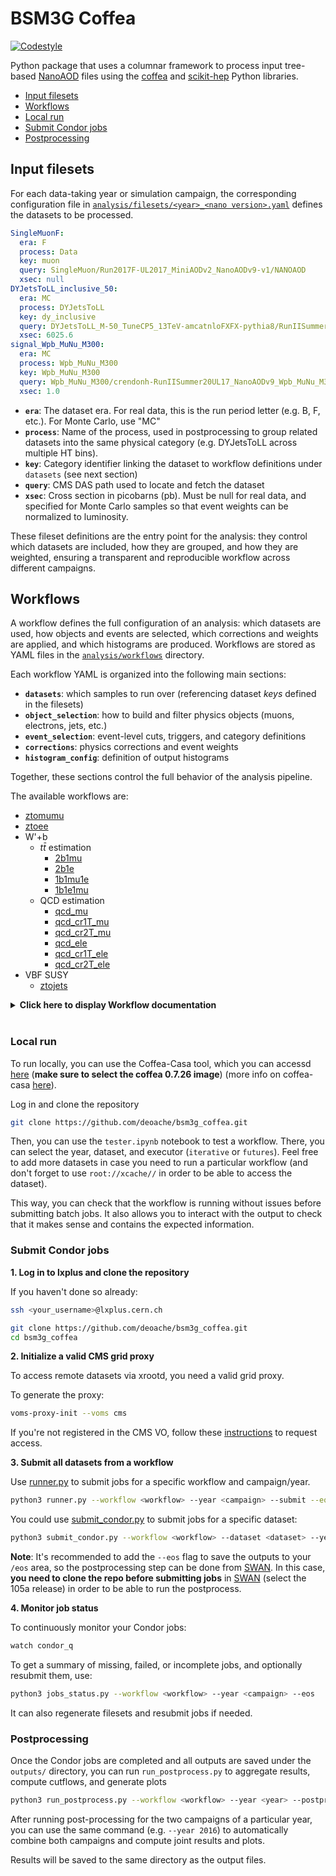 # BSM3G Coffea

[![Codestyle](https://img.shields.io/badge/code%20style-black-000000.svg)](https://github.com/psf/black)


Python package that uses a columnar framework to process input tree-based [NanoAOD](https://twiki.cern.ch/twiki/bin/view/CMSPublic/WorkBookNanoAOD) files using the [coffea](https://coffeateam.github.io/coffea/) and [scikit-hep](https://scikit-hep.org) Python libraries.

- [Input filesets](#Input-filesets)
- [Workflows](#Workflows)
- [Local run](#Local-run)
- [Submit Condor jobs](#Submit-Condor-jobs)
- [Postprocessing](#Postprocessing)


## Input filesets
 

For each data-taking year or simulation campaign, the corresponding configuration file in 
[`analysis/filesets/<year>_<nano version>.yaml`](https://github.com/deoache/bsm3g_coffea/tree/main/analysis/filesets) 
defines the datasets to be processed.

```yaml
SingleMuonF:
  era: F
  process: Data
  key: muon
  query: SingleMuon/Run2017F-UL2017_MiniAODv2_NanoAODv9-v1/NANOAOD
  xsec: null
DYJetsToLL_inclusive_50:
  era: MC
  process: DYJetsToLL
  key: dy_inclusive
  query: DYJetsToLL_M-50_TuneCP5_13TeV-amcatnloFXFX-pythia8/RunIISummer20UL17NanoAODv9-106X_mc2017_realistic_v9-v2/NANOAODSIM
  xsec: 6025.6
signal_Wpb_MuNu_M300:
  era: MC
  process: Wpb_MuNu_M300
  key: Wpb_MuNu_M300
  query: Wpb_MuNu_M300/crendonh-RunIISummer20UL17_NanoAODv9_Wpb_MuNu_M300-00000000000000000000000000000000/USER
  xsec: 1.0
```

- **`era`**: The dataset era. For real data, this is the run period letter (e.g. B, F, etc.). For Monte Carlo, use "MC"
- **`process`**: Name of the process, used in postprocessing to group related datasets into the same physical category (e.g. DYJetsToLL across multiple HT bins).
- **`key`**: Category identifier linking the dataset to workflow definitions under `datasets` (see next section)
- **`query`**: CMS DAS path used to locate and fetch the dataset
- **`xsec`**: Cross section in picobarns (pb). Must be null for real data, and specified for Monte Carlo samples so that event weights can be normalized to luminosity.

These fileset definitions are the entry point for the analysis: they control which datasets are included, how they are grouped, and how they are weighted, ensuring a transparent and reproducible workflow across different campaigns.

## Workflows

A workflow defines the full configuration of an analysis: which datasets are used, how objects and events are selected, which corrections and weights are applied, and which histograms are produced. Workflows are stored as YAML files in the [`analysis/workflows`](https://github.com/deoache/bsm3g_coffea/tree/main/analysis/workflows) directory.

Each workflow YAML is organized into the following main sections:

- **`datasets`**: which samples to run over (referencing dataset *keys* defined in the filesets)
- **`object_selection`**: how to build and filter physics objects (muons, electrons, jets, etc.)
- **`event_selection`**: event-level cuts, triggers, and category definitions
- **`corrections`**: physics corrections and event weights  
- **`histogram_config`**: definition of output histograms

Together, these sections control the full behavior of the analysis pipeline.

The available workflows are:

* [ztomumu](https://github.com/deoache/bsm3g_coffea/blob/main/analysis/workflows/ztomumu.yaml)
* [ztoee](https://github.com/deoache/bsm3g_coffea/blob/main/analysis/workflows/ztoee.yaml)
* W'+b
    * $t\bar{t}$ estimation
        * [2b1mu](https://github.com/deoache/bsm3g_coffea/blob/main/analysis/workflows/2b1mu.yaml)
        * [2b1e](https://github.com/deoache/bsm3g_coffea/blob/main/analysis/workflows/2b1e.yaml)
        * [1b1mu1e](https://github.com/deoache/bsm3g_coffea/blob/main/analysis/workflows/1b1mu1e.yaml)
        * [1b1e1mu](https://github.com/deoache/bsm3g_coffea/blob/main/analysis/workflows/1b1e1mu.yaml)
    * QCD estimation
        * [qcd_mu](https://github.com/deoache/bsm3g_coffea/blob/main/analysis/workflows/qcd_mu.yaml)
        * [qcd_cr1T_mu](https://github.com/deoache/bsm3g_coffea/blob/main/analysis/workflows/qcd_cr1T_mu.yaml)
        * [qcd_cr2T_mu](https://github.com/deoache/bsm3g_coffea/blob/main/analysis/workflows/qcd_cr2T_mu.yaml)
        * [qcd_ele](https://github.com/deoache/bsm3g_coffea/blob/main/analysis/workflows/qcd_ele.yaml)
        * [qcd_cr1T_ele](https://github.com/deoache/bsm3g_coffea/blob/main/analysis/workflows/qcd_cr1T_ele.yaml)
        * [qcd_cr2T_ele](https://github.com/deoache/bsm3g_coffea/blob/main/analysis/workflows/qcd_cr2T_ele.yaml)
* VBF SUSY
    * [ztojets](https://github.com/deoache/bsm3g_coffea/blob/main/analysis/workflows/ztojets.yaml)


<details>
  <summary><b>Click here to display Workflow documentation</b></summary>
    
#### `datasets`

This section specifies which datasets will be processed by the workflow. Instead of repeating full dataset definitions, it simply lists the **keys** defined in the fileset YAML files.  

```yaml
datasets:
  data:               # Keys of real data samples
    - electron
  mc:                 # Keys of background samples
    - dy_inclusive
    - singletop
    - tt
    - wjets_ht
    - diboson
  signal:             # Keys of signal samples
    - Wpb_MuNu_M300
    - Wpb_MuNu_M400
    - Wpb_MuNu_M600
```
- Each entry corresponds to the `key` field defined in the fileset configuration
- The job submission script `runner.py` reads this list to determine which samples to run for the workflow


#### `object_selection`

This section defines how physics objects (muons, electrons, jets, dileptons, etc.) are selected within the workflow.  
Each object is built starting from a **NanoAOD collection** or from a **custom selection function**, and then filtered with a set of cuts.

```yaml
object_selection:
  muons:
    field: events.Muon
    cuts:
      - events.Muon.pt > 10
      - np.abs(events.Muon.eta) < 2.4
      - working_points.muon_iso(events, 'tight')
      - working_points.muon_id(events, 'tight')
  electrons:
    field: events.Electron
    cuts:
      - events.Electron.pt > 10
      - np.abs(events.Electron.eta) < 2.5
      - working_points.electron_id(events, 'wp80iso')
      - delta_r_higher(events.Electron, objects['muons'], 0.4)
  dimuons:
    field: select_dimuons
    cuts:
      - objects['dimuons'].l1.delta_r(objects['dimuons'].l2) > 0.02
      - objects['dimuons'].l1.charge * objects['dimuons'].l2.charge < 0
      - (objects['dimuons'].p4.mass > 60.0) & (objects['dimuons'].p4.mass < 120.0)
```
* `field`: Defines the source of the object
    * A NanoAOD field such as `events.Muon`
    * A custom function such as `select_dimuons`, implemented as a method of the [`ObjectSelector` class](https://github.com/deoache/bsm3g_coffea/blob/main/analysis/selections/object_selections.py)
Each selected object is stored sequentially in the dictionary `objects`, which allows referencing them later (e.g. `objects['dimuons']`)

* `cuts`: A list of object-level requirements. These can be:
    * Direct expressions using NanoAOD fields (`events.Muon.pt > 24`)
    * Conditions based on other selected objects (`objects['dimuons'].z.mass < 120.0`)
    * A working point function (`working_points.muon_iso(events, 'tight')`), defined in [analysis/working_points/working_points.py](https://github.com/deoache/bsm3g_coffea/blob/main/analysis/working_points/working_points.py)

* Defining reusable masks with `add_cut`

    Instead of applying all cuts at once, you can define named masks that tag objects with different levels of quality. These masks can then be used later in the workflow.
    ```yaml
    muons:
        field: events.Muon
        add_cut:
          is_loose:
            - events.Muon.pt > 5
            - np.abs(events.Muon.eta) < 2.4
            - events.Muon.isGlobal | (events.Muon.isTracker & (events.Muon.nStations > 0))
          is_relaxed:
            - objects['muons'].is_loose
            - np.abs(events.Muon.sip3d) < 4
          is_tight:
            - objects['muons'].is_loose
            - objects['muons'].is_relaxed
            - events.Muon.isPFcand | ((events.Muon.highPtId > 0) & (events.Muon.pt > 200))
    zcandidates:
        field: select_zcandidates 
        add_cut:
          is_ossf:
            - objects['zcandidates'].l1.pdgId == -objects['zcandidates'].l2.pdgId
          is_ss:
            - objects['zcandidates'].l1.pdgId == objects['zcandidates'].l2.pdgId
          is_sr:
            - objects['zcandidates'].is_ossf
            - (1*objects['zcandidates'].l1.is_tight + 1*objects['zcandidates'].l2.is_tight) == 2
          is_sscr:
            - objects['zcandidates'].is_ss
            - objects['zcandidates'].l1.is_relaxed
            - objects['zcandidates'].l2.is_relaxed
    ```



#### `event_selection`

This section defines **event-level requirements** and how they are grouped into **analysis regions (categories)**.  
While `object_selection` filters individual particles, here we decide which *events* are kept for histogramming and further analysis.


```yaml
event_selection:
  hlt_paths:
    muon:                        # Dataset key (as defined in the fileset YAML)
      - SingleMu                 # Trigger flag (defined in analysis/selections/trigger_flags.yaml)
  selections:                    # Event-level selections
    trigger: get_trigger_mask(events, hlt_paths, dataset, year)
    trigger_match: get_trigger_match_mask(events, hlt_paths, year, events.Muon)
    lumi: get_lumi_mask(events, year)
    goodvertex: events.PV.npvsGood > 0
    two_muons: ak.num(objects['muons']) == 2
    one_dimuon: ak.num(objects['dimuons']) == 1
    leading_muon_pt: ak.firsts(objects['muons'].pt) > 30
    subleading_muon_pt: ak.pad_none(objects['muons'], target=2)[:, 1].pt > 15
  categories:
    base:                        # Named selection region
      - goodvertex
      - lumi
      - trigger
      - trigger_match
      - two_muons
      - leading_muon_pt
      - subleading_muon_pt
      - one_dimuon
```
- `hlt_paths`: Maps each dataset key (e.g. muon, electron) to the list of HLT trigger flags relevant for that dataset
    - Trigger flags are defined in [analysis/selections/trigger_flags.yaml](https://github.com/deoache/bsm3g_coffea/blob/main/analysis/selections/trigger_flags.yaml)
    - For data: only the triggers listed under the corresponding dataset key are applied.
    - For MC: all triggers across datasets are combined with a logical OR (via [`get_trigger_mask()`](https://github.com/deoache/bsm3g_coffea/blob/main/analysis/selections/trigger.py#L30))
    - In addition, lepton–trigger object matching is enforced (via [`get_trigger_match_mask()`](https://github.com/deoache/bsm3g_coffea/blob/main/analysis/selections/trigger.py#L63-L186)) to ensure selected leptons are consistent with the fired triggers.

- `selections`: Defines event-level cuts. Similarly to object selection, you can use any valid expression from a NanoAOD field or a custom event-selection function defined at [`analysis/selections/event_selections.py`](https://github.com/deoache/bsm3g_coffea/blob/main/analysis/selections/event_selections.py)

- `categories`: Named groups of selections that define analysis regions
    - Each category is a list of selection keys.
    - These regions are used to fill histograms and run postprocessing.



#### `corrections`

This section specifies which **object-level corrections** and **event-level weights** should be applied.  

```yaml
corrections:
  objects:
    - jets                 # JEC/JER
    - jets_veto            # Jets veto maps
    - muons                # Muon scale and resolution
    - electrons            # Electron scale and resolution 
    - taus                 # Tau energy scale
    - met                  # MET phi modulation
  apply_obj_syst: true     # Apply object-level systematic variations
  event_weights:
    genWeight: true
    pileupWeight: true
    l1prefiringWeight: true
    partonshowerWeight: true
    muon:
      - id: tight
      - iso: tight
      - trigger: true
    electron:
      - id: false
      - reco: false
      - trigger: false
```
<br>

- [`apply_obj_syst`](https://github.com/deoache/bsm3g_coffea/blob/main/analysis/processors/base.py#L64): If true, object-level systematic variations (e.g., JEC/JER, MET, tau energy scale, muon rochester corrections) are automatically applied and propagated to downstream event-level calculations.
- Corrections are implemented through a set of utilities managed by two functions:
    - [`object_corrector_manager`](https://github.com/deoache/bsm3g_coffea/blob/main/analysis/corrections/corrections_manager.py#L28): applies object-level corrections (jets scale and smearing corrections, rochester correctiones etc.).  
    - [`weight_manager`](https://github.com/deoache/bsm3g_coffea/blob/main/analysis/corrections/corrections_manager.py#L72): applies event-level weights (pileup, lepton identification efficiencies, etc.).

**Note**: Ensure that the working points used for object selection and event-level corrections (ID, isolation, etc.) are consistent!

<br>

<details>
  <summary><b>Click here to display Corrections documentation</b></summary>
    
**Object-level corrections**
Particle kinematics are not perfectly measured, so we apply corrections to bring reconstructed objects closer to their true values
- **JEC/JER corrections**:
    - **JEC**:  CMS applies a **factorized sequence of corrections**, where each level addresses a specific effect. Each step rescales the jet four-momentum by a correction factor that depends on variables such as jet $p_T$, $\eta$, pileup density $\rho$, and flavor. The corrections are **applied sequentially in a fixed order**, with the output of one step becoming the input to the next.
    <p align="left">
      <img width="600" src="https://i.imgur.com/CkBRbTa.png" />
    </p>

    
    In **data**, the mandatory Jet Energy Corrections are L1 + MC-truth + L2L3Residuals. The official CMS corrections are already applied in NanoAOD.

    In **MC**, the mandatory Jet Energy Corrections are L1 + MC-truth. We must apply the JEC ourselves so that jets are calibrated consistently with data.

    **Note**: Starting Run3, PUPPI jets are the primary jet collection. **PUPPI jets do not need the L1 Pileup corrections**

    - **JER**: Measurements show that the jet energy resolution (spread of reconstructed $p_T$ around the true value) is **worse in data than in simulation**. To account for this, jets in simulation are **smeared** so that their resolution matches the one observed in data.
    Two main methods are recommended:
        - **Scaling method**:  If a particle-level (generator) jet can be matched to the reconstructed jet, the corrected jet $p_T$ is rescaled by a factor  $$c_\text{JER} = 1 + (s_\text{JER} - 1)\frac{p_T - p_T^{\text{ptcl}}}{p_T}$$ where $s_\text{JER}$ is the data-to-simulation scale factor.
        - **Stochastic smearing**:  If no matching generator jet is available, the $p_T$ is randomly fluctuated according to the measured resolution in simulation and the scale factor $s_\text{JER}$.  

        - The **hybrid method** is the CMS recommendation:  
            - Use the scaling method when a good gen–reco match exists.  
            - Fall back to stochastic smearing otherwise.

    Since JEC/JER modifies the kinematics of jets, the **MET must be recomputed** accordingly. In our framework the JEC/JER corrections are handled by Coffea’s [`jetmet_tools`]

    ##### Run2 Workflow

    1. Build Jet/MET Factories
    
        - Use [`coffea.jetmet_tools`](https://coffea-hep.readthedocs.io/en/v0.7.30/modules/coffea.jetmet_tools.html) (JECStack, CorrectedJetsFactory, CorrectedMETFactory) with text-based JEC/JER files
    
        - MC and data have separate sets of files (.jec.txt for JEC, .jr.txt and .jersf.txt for JER). See [here](https://github.com/deoache/bsm3g_coffea/tree/main/analysis/data/JEC)
    
        - Factories are serialized using cloudpickle for later application. See [here](https://github.com/deoache/bsm3g_coffea/blob/main/analysis/data/scripts/build_jec.py)
    
    2. Apply Corrections
    
        - Apply JEC/JER corrections with the pre-built factories. See [here](https://github.com/deoache/bsm3g_coffea/blob/main/analysis/corrections/jec.py)
    
        - MET is updated to propagate the effect of corrected jets (Propagation to MET is included automatically by CorrectedMETFactory)
      

    ##### Run3 Workflow
  - [`jerc_params.yaml`](https://github.com/deoache/bsm3g_coffea/blob/main/analysis/corrections/jerc_params.yaml) defines the parameters needed to build the factories (runs per year, jet algorithms, JEC levels for MC and Data, JEC/JER tags and sources of uncertainties)
  - Apply JEC/JER corrections with the built factories. See [here](https://github.com/deoache/bsm3g_coffea/blob/main/analysis/corrections/jerc.py)
  - **PuppiMET is not updated**: Since the unclustered energy uncertainties in the MET collection switched from cartesian coordinates to ($p_T$, $\phi$) coordinates, the CorrectedMETFactory interface in coffea no longer works 
    
        
    ##### Summary
    
    - **JEC**: rescales jet four-momentum to correct detector response.  
    - **JER**: smears MC jets to match the worse resolution observed in data.  
    - Both corrections must be applied **before event selection**, and MET must be recomputed after applying them.  
    - Our workflow follows the [official CMS recommendations from the JME group](https://cms-jerc.web.cern.ch/JEC/)



<br>

- **[Jet veto maps](https://github.com/deoache/bsm3g_coffea/blob/main/analysis/corrections/jetvetomaps.py#L7)**: These are used to identify regions of the detector with anomalous jet activity, based on the **$\phi$-symmetry** of CMS. These regions include:
    - **Hot zones**: regions with an excess of reconstructed jets.
    - **Cold zones**: regions with a lack of reconstructed jets.
  
    These anomalies can arise from **detector inefficiencies, miscalibrations, or problematic regions** of the calorimeter.
    
    **How the correction works:**
    
    1. **Loading the veto map**  
       - Veto maps are provided as JSON files via `correctionlib` and indexed by year.  
       - Each jet in the event is checked against the map using its $(\eta, \phi)$ coordinates.  
       - Non-zero map values indicate that the jet falls into a vetoed region.
    
    2. **Applying the veto**  
       - Jets located in vetoed regions are **removed** from the event collection.  
       - Only jets in "safe" regions (map value = 0) are kept.
    
    3. **Propagating to MET**  
       - Since removing jets changes the momentum balance, the **MET vector** is recalculated.  
       - The $x$ and $y$ components of MET are adjusted by subtracting the vetoed jets’ momentum contributions.  
       - MET $p_T$ and $\phi$ are updated accordingly.
    
    **Notes:**
    
    - The correction is applied **before event selections**, ensuring that jet-related kinematics (jet counts, MET, etc.) are consistent.  
    - The MET key depends on the year:
      - Run2 & Run3 early years: `"MET"`
      - 2022/2023 later years: `"PuppiMET"`

<br>

- **[MET phi modulation](https://github.com/deoache/bsm3g_coffea/blob/main/analysis/corrections/met.py#L8)**: The distribution of true MET is independent of $\phi$ because of the rotational symmetry of the collisions around the beam axis. However, we observe that the reconstructed MET does depend on $\phi$. The MET $\phi$ distribution has roughly a sinusoidal curve with the period of $2\pi$. The possible causes of the modulation include anisotropic detector responses, inactive calorimeter cells, the detector misalignment, the displacement of the beam spot. The amplitude of the modulation increases roughly linearly with the number of the pile-up interactions.

    This correction reduces the MET $\phi$ modulation. It is also a mitigation for the pile-up effects. (taken from https://twiki.cern.ch/twiki/bin/view/CMSPublic/WorkBookMetAnalysis#7_7_6_MET_Corrections)
  
<br>

- **[Muon corrections (Rochester Corrections)](https://github.com/deoache/bsm3g_coffea/blob/main/analysis/corrections/rochester.py)**: The Rochester corrections are applied to reconstructed muons to improve the agreement between **data and simulation** for the muon transverse momentum ($p_T$). They address two main effects:
    1. **Momentum scale corrections**  
       - Adjust the measured muon $p_T$ to match the known $Z \to \mu\mu$ mass peak in **data** or simulation.  
       - Applied to both data and MC.  
       - Depends on muon properties: $p_T$, $\eta$, $\phi$, and charge.  
       - Scale corrections are handled via **correctionlib** lookups, which provide parameters for the Rochester scale functions.
    
    2. **Momentum resolution (smearing) corrections**  
       - In MC, the reconstructed muon resolution is generally **better than in data**.  
       - A smearing is applied to MC muons to reproduce the observed width of the $Z$ peak.  
       - Two types of smearing are used:
         - **kSpreadMC**: for MC muons matched to a generator-level particle.  
         - **kSmearMC**: for unmatched muons, using the number of tracker layers and a random Gaussian factor.
       - The correction accounts for the number of tracker layers and uses a **Crystall Ball function** to generate random fluctuations consistent with the resolution.
    
    3. **Uncertainty propagation**  
       - Both scale and resolution uncertainties are propagated.  
       - In Run2, separate **up/down variations** are stored for systematic studies.  
       - For Run3, uncertainties are applied as variations using the correctionlib parameters.
    
    4. **MET propagation**  
       - Any change in the muon $p_T$ is propagated to the **MET**.  
       - MET corrections are handled using `corrected_polar_met`, which adjusts the MET vector to account for muon $p_T$ shifts.
    
    
    **Implementation details**:
    
    - Run2 uses `RoccoR` text files and the `coffea.lookup_tools.rochester_lookup` class.  
    - Run3 uses JSON files and `correctionlib`.  
    - Corrections are applied **before event selection** to ensure kinematic quantities are consistent.  
    - Original muon and MET $p_T$ values are stored in `Muon.pt_raw` and `MET.pt_raw` for reference.

<br>

- **[Electron Energy Scale and Smearing Corrections (Run 3 only)](https://github.com/deoache/bsm3g_coffea/blob/main/analysis/corrections/electron_ss.py)**:

    Electron corrections address the difference between the reconstructed electron energy and the true particle energy.
    
    - **Applicability:**  
      - **Run 3:** Corrections must be explicitly applied.  
      - **Run 2:** Already included in the NanoAOD; no additional corrections needed.

    - **Problem:**  
      Detector effects, such as calorimeter response, material interactions, and electronics gain variations, cause reconstructed electron energies to deviate from the true electron energy. These effects depend on the electron’s:
      - Transverse momentum (pt)
      - Pseudorapidity (η)
      - Shower shape (R9)
      - Supercluster gain (for certain years/runs)
    
    - **Correction procedure:**  
      1. **Scale correction (data):**  
         - Adjusts the electron energy so that the reconstructed Z boson mass in data matches the known value.
         - Depends on run number, η, R9, and gain.
      2. **Smearing (MC):**  
         - Adds a stochastic component to MC electrons to reproduce the resolution observed in data.
         - Uses a Gaussian random number multiplied by a pt-dependent smearing factor.
      3. **Boundary checks:**  
         - pt values outside `[20, 250] GeV` or NaNs are reset to the original value.
      4. **MET propagation:**  
         - Changes in electron pt are propagated to the PuppiMET, ensuring consistent event kinematics.
    
    - **Implementation:**  
      - Corrections are applied using `correctionlib` JSON maps specific to each year and dataset.
      - Separate evaluators exist for scale (`EGMScale_Compound`) and smearing (`EGMSmearAndSyst`) corrections.


<br>

- **[Tau corrections](https://github.com/deoache/bsm3g_coffea/blob/main/analysis/corrections/tau_energy.py)**

    Tau energy scale (TES) corrections are applied to genuine tau candidates in simulation to correct their reconstructed energy, momentum, and mass. These corrections ensure that tau kinematics match generator-level expectations and propagate consistently to event-level quantities such as MET. The corrections are applied only to relevant tau candidates:

    - Genuine taus (`genmatch = 5`)
    - Electrons faking taus (`genmatch = 1`)
    - Muons faking taus (`genmatch = 2`)
    - Unmatched jets faking taus (`genmatch = 6`)

    ##### Selection criteria
    TES corrections are applied only to tau candidates that satisfy the following:
    - Decay modes:
        - Single-prong: 0, 1, 2, 10
        - Three-prong: 11
    - Optional pseudorapidity range: 0 ≤ |η| < 2.5
  
    This ensures that only physically meaningful tau candidates are corrected.

    ##### Application
    - Preparation of raw tau quantities: Each tau candidate’s original transverse momentum and mass are stored before corrections.
    - Evaluation of scale factors: scale factors are obtained from the CMS Tau POG JSON files using the tau’s transverse momentum, pseudorapidity, decay mode, and generator-level match. Separate scale factors are available for nominal, up, and down variations to evaluate systematic uncertainties.
    - Application to tau kinematics: The tau candidate’s pt and mass are updated by multiplying by the scale factor. Both nominal values and systematic variations are stored for later analysis.

    Since the corrections modify tau transverse momentum, the missing transverse energy of the event must also be updated to maintain consistent kinematics.


<br>

**Event-level corrections**

We use the common json format for scale factors (SFs), hence the requirement to install [correctionlib](https://github.com/cms-nanoAOD/correctionlib). Most of the SFs can be found in the central [POG repository](https://gitlab.cern.ch/cms-nanoAOD/jsonpog-integration), synced once a day with CVMFS: `/cvmfs/cms.cern.ch/rsync/cms-nanoAOD/jsonpog-integration`. A summary of their content can be found [here](https://cms-nanoaod-integration.web.cern.ch/commonJSONSFs/). The SF implemented are:

* [Pileup SFs](https://github.com/deoache/bsm3g_coffea/blob/main/analysis/corrections/pileup.py)
* [Partonshower SFs](https://github.com/deoache/bsm3g_coffea/blob/main/analysis/corrections/partonshower.py)
* [L1Prefiring SFs](https://github.com/deoache/bsm3g_coffea/blob/main/analysis/corrections/l1prefiring.py) 
* [Electron ID, Reconstruction and Trigger* SFs](https://github.com/deoache/bsm3g_coffea/blob/main/analysis/corrections/electron.py)
* [Muon ID, Iso and TriggerIso Sfs](https://github.com/deoache/bsm3g_coffea/blob/main/analysis/corrections/muon.py)
* [Tau ID Sfs](https://github.com/deoache/bsm3g_coffea/blob/main/analysis/corrections/tau.py)
* [PileupJetId SF](https://github.com/deoache/bsm3g_coffea/blob/main/analysis/corrections/pujetid.py)
* [B-tagging](https://github.com/deoache/bsm3g_coffea/blob/main/analysis/corrections/btag.py):
  b-tagging weights are computed as (see https://twiki.cern.ch/twiki/bin/viewauth/CMS/BTagSFMethods)

  $$w = \prod_{i=\text{tagged}} \frac{SF_{i} \cdot \varepsilon_i}{\varepsilon_i} \prod_{j=\text{not tagged}} \frac{1 - SF_{j} \cdot \varepsilon_j}{1-\varepsilon_j} $$
  
  where $\varepsilon_i$ is the MC b-tagging efficiency and $\text{SF}$ are the b-tagging scale factors. $\text{SF}_i$ and $\varepsilon_i$ are functions of the jet flavor, jet $p_T$, and jet $\eta$. It's important to notice that the two products are 1. over jets tagged at the respective working point, and 2. over jets not tagged at the respective working point. **This is not to be confused with the flavor of the jets**.
  
  We can see, then, that the calculation of these weights require the knowledge of the MC b-tagging efficiencies, which depend on the event kinematics. It's important to emphasize that **the BTV POG only provides the scale factors and it is the analyst responsibility to compute the MC b-tagging efficiencies for each jet flavor in their signal and background MC samples before applying the scale factors**. The calculation of the MC b-tagging efficiencies is describe [here](https://github.com/deoache/bsm3g_coffea/blob/main/notebooks/btag_eff.ipynb), using the outputs from the [btag_eff workflow](https://github.com/deoache/bsm3g_coffea/blob/main/analysis/workflows/btag_eff.yaml)


</details>

<br>

### `histogram_config`

The `histogram_config` defines the histograms that the processor will produce. It specifies which variables to histogram, their binning, labels, and how axes are grouped. It also handles systematic uncertainties and weighted events.

```yaml
histogram_config:
  add_syst_axis: true        # Add a "variation" axis to include systematic uncertainties
  add_weight: true           # Use weighted histograms (hist.storage.Weight)
  flow: true                 # Whether to include underflow/overflow bins
  axes:                      # Dictionary of axis definitions (one per variable)
    <axis_name>:
      type: <AxisType>       # One of: Regular, Variable, Integer, IntCategory, StrCategory
      ...                    # Parameters depending on the type
      label: <str>           # Axis label for plots
      expression: <str>      # Python expression evaluated using objects or events
  layout:                    # Defines how axes are grouped into histograms
    <histogram_name>:
      - <axis_name_1>
      - <axis_name_2>
```
<br>

The configuration consists of several sections:
| Option          | Type | Description                                                                                                           |
| --------------- | ---- | --------------------------------------------------------------------------------------------------------------------- |
| `add_syst_axis` | bool | Add a `StrCategory` axis called `"variation"` to store systematics (e.g., `"nominal"`, `"pileupUp"`, `"pileupDown"`). |
| `add_weight`    | bool | Use weighted histograms via `hist.storage.Weight()` to propagate statistical uncertainties from weighted events.      |
| `flow`          | bool | underflow and overflow events are placed in the first/last bin.                                                                    |

<br>

**Axes definitions**: Each axis corresponds to one variable and defines how it is binned and labeled. Supported axis types are:

| Type          | Description                                                                                     | Required Fields                                      |
|---------------|-------------------------------------------------------------------------------------------------|------------------------------------------------------|
| `Regular`     | Fixed-width bins over a continuous range                                                        | `bins`, `start`, `stop`                              |
| `Variable`    | Custom bin edges over a continuous range                                                        | `edges`                                              |
| `Integer`     | Integer range for discrete binning (e.g. multiplicities)                                        | `start`, `stop`                                      |
| `IntCategory` | Discrete categories (e.g. 0, 4, 5 for jet flavor), optionally with growing capability            | `categories`, `growth` (optional, default `false`)   |
| `StrCategory` | String-labeled categories, typically for systematics or selections                              | `categories`, `growth` (optional, default `false`)   |


- **Expression**: Each axis must define an `expression` fiekd, which is a Python expression evaluated using `events` or `objects`.
- **Layout**: The layout defines how axes are combined into histograms
    - If set to `"individual"`, each axis is turned into a separate 1D histogram.
      - If a dictionary is provided, e.g:
        ```yaml
        layout:
          muon:
            - muon_pt
            - muon_eta
            - muon_phi
        ```
        a multi-dimensional histogram is built (make sure the axes have the same dimensionality)

More info on Hist histograms [here](https://hist.readthedocs.io/en/latest/)

</details>
<br>

### Local run

To run locally, you can use the Coffea-Casa tool, which you can accessd [here](https://coffea.casa/hub/login?next=%2Fhub%2F) (**make sure to select the coffea 0.7.26 image**) (more info on coffea-casa [here](https://coffea-casa.readthedocs.io/en/latest/)). 

Log in and clone the repository
```bash
git clone https://github.com/deoache/bsm3g_coffea.git
```
Then, you can use the `tester.ipynb` notebook to test a workflow. There, you can select the year, dataset, and executor (`iterative` or `futures`). Feel free to add more datasets in case you need to run a particular workflow (and don't forget to use `root://xcache//` in order to be able to access the dataset).

This way, you can check that the workflow is running without issues before submitting batch jobs. It also allows you to interact with the output to check that it makes sense and contains the expected information.


### Submit Condor jobs

**1. Log in to lxplus and clone the repository**
   
If you haven't done so already:
```bash
ssh <your_username>@lxplus.cern.ch

git clone https://github.com/deoache/bsm3g_coffea.git
cd bsm3g_coffea
```

**2. Initialize a valid CMS grid proxy**

To access remote datasets via xrootd, you need a valid grid proxy.

To generate the proxy:
```bash
voms-proxy-init --voms cms
```
If you're not registered in the CMS VO, follow these [instructions](https://twiki.cern.ch/twiki/bin/view/CMSPublic/SWGuideLcgAccess) to request access.


**3. Submit all datasets from a workflow**

Use [runner.py](https://github.com/deoache/higgscharm/blob/lxplus/runner.py) to submit jobs for a specific workflow and campaign/year. 
```bash
python3 runner.py --workflow <workflow> --year <campaign> --submit --eos
``` 

You could use [submit_condor.py](https://github.com/deoache/bsm3g_coffea/blob/main/submit_condor.py) to submit jobs for a specific dataset:
```bash
python3 submit_condor.py --workflow <workflow> --dataset <dataset> --year <campaign> --submit --eos
```

**Note**: It's recommended to add the `--eos` flag to save the outputs to your `/eos` area, so the postprocessing step can be done from [SWAN](https://swan-k8s.cern.ch/hub/spawn). In this case, **you need to clone the repo before submitting jobs** in [SWAN](https://swan-k8s.cern.ch/hub/spawn) (select the 105a release) in order to be able to run the postprocess.

**4. Monitor job status**

To continuously monitor your Condor jobs:
```bash
watch condor_q
```
To get a summary of missing, failed, or incomplete jobs, and optionally resubmit them, use:
```bash
python3 jobs_status.py --workflow <workflow> --year <campaign> --eos
```
It can also regenerate filesets and resubmit jobs if needed.


### Postprocessing

Once the Condor jobs are completed and all outputs are saved under the `outputs/` directory, you can run `run_postprocess.py` to aggregate results, compute cutflows, and generate plots
```bash
python3 run_postprocess.py --workflow <workflow> --year <year> --postprocess --plot --log
``` 

After running post-processing for the two campaigns of a particular year, you can use the same command (e.g. `--year 2016`) to automatically combine both campaigns and compute joint results and plots.

Results will be saved to the same directory as the output files.
